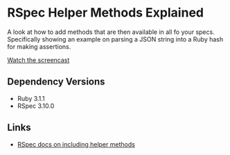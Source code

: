 # RSpec Helper Methods Explained

A look at how to add methods that are then available in all fo your specs. Specifically showing an example on parsing a JSON string into a Ruby hash for making assertions.

[Watch the screencast]()

## Dependency Versions

- Ruby 3.1.1
- RSpec 3.10.0

## Links

- [RSpec docs on including helper methods](https://relishapp.com/rspec/rspec-core/docs/helper-methods/define-helper-methods-in-a-module)
